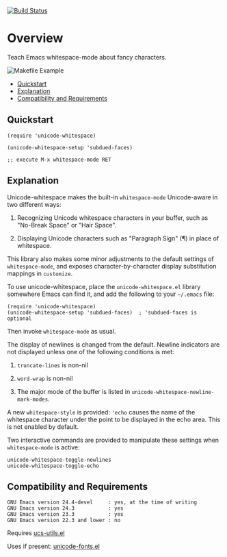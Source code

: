 [![Build Status](https://secure.travis-ci.org/rolandwalker/unicode-whitespace.png?branch=master)](http://travis-ci.org/rolandwalker/unicode-whitespace)

# Overview

Teach Emacs whitespace-mode about fancy characters.

![Makefile Example](https://raw.githubusercontent.com/rolandwalker/unicode-whitespace/master/makefile_example.png)

 * [Quickstart](#quickstart)
 * [Explanation](#explanation)
 * [Compatibility and Requirements](#compatibility-and-requirements)

## Quickstart

```elisp
(require 'unicode-whitespace)
 
(unicode-whitespace-setup 'subdued-faces)
 
;; execute M-x whitespace-mode RET
```

## Explanation

Unicode-whitespace makes the built-in `whitespace-mode` Unicode-aware
in two different ways:

1. Recognizing Unicode whitespace characters in your buffer,
   such as "No-Break Space" or "Hair Space".

2. Displaying Unicode characters such as "Paragraph Sign"
   (&#xb6;) in place of whitespace.

This library also makes some minor adjustments to the default
settings of `whitespace-mode`, and exposes character-by-character
display substitution mappings in `customize`.

To use unicode-whitespace, place the `unicode-whitespace.el` library
somewhere Emacs can find it, and add the following to your `~/.emacs`
file:

```elisp
(require 'unicode-whitespace)
(unicode-whitespace-setup 'subdued-faces)  ; 'subdued-faces is optional
```

Then invoke `whitespace-mode` as usual.

The display of newlines is changed from the default.  Newline
indicators are not displayed unless one of the following
conditions is met:

1. `truncate-lines` is non-nil

2. `word-wrap` is non-nil

3. The major mode of the buffer is listed in `unicode-whitespace-newline-mark-modes`.

A new `whitespace-style` is provided: `'echo` causes the name of the
whitespace character under the point to be displayed in the echo
area.  This is not enabled by default.

Two interactive commands are provided to manipulate these settings
when `whitespace-mode` is active:

	unicode-whitespace-toggle-newlines
	unicode-whitespace-toggle-echo

## Compatibility and Requirements

	GNU Emacs version 24.4-devel     : yes, at the time of writing
	GNU Emacs version 24.3           : yes
	GNU Emacs version 23.3           : yes
	GNU Emacs version 22.3 and lower : no

Requires [ucs-utils.el](http://github.com/rolandwalker/ucs-utils)

Uses if present: [unicode-fonts.el](http://github.com/rolandwalker/unicode-fonts)
